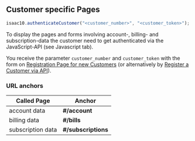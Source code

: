 ## Customer specific Pages


```javascript
isaac10.authenticateCustomer("<customer_number>", "<customer_token>");
```


To display the pages and forms involving account-, billing- and subscription-data the customer need to get authenticated via the JavaScript-API (see Javascript tab).


You receive the parameter `customer_number` and `customer_token` with the form on [Registration Page for new Customers](#registration-page-for-new-customers) (or alternatively by [Register a Customer via API](#register)).

### URL anchors

Called Page  | Anchor
-------------|-------------
account data | **#/account**
billing data | **#/bills**
subscription data | **#/subscriptions**
